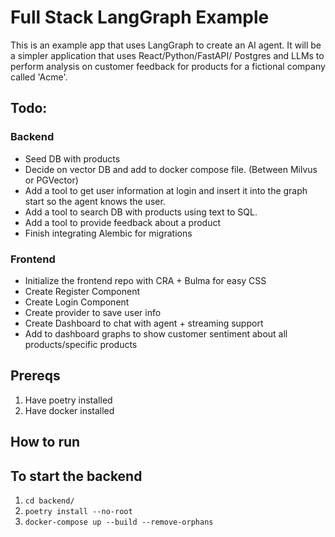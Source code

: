 # Full Stack LangGraph Example

This is an example app that uses LangGraph to create an AI agent. It will be a simpler application that uses React/Python/FastAPI/ Postgres and LLMs to perform analysis on customer feedback for products for a fictional company called 'Acme'.

## Todo:

### Backend

- Seed DB with products
- Decide on vector DB and add to docker compose file. (Between Milvus or PGVector)
- Add a tool to get user information at login and insert it into the graph start so the agent knows the user.
- Add a tool to search DB with products using text to SQL.
- Add a tool to provide feedback about a product
- Finish integrating Alembic for migrations

### Frontend

- Initialize the frontend repo with CRA + Bulma for easy CSS
- Create Register Component
- Create Login Component
- Create provider to save user info
- Create Dashboard to chat with agent + streaming support
- Add to dashboard graphs to show customer sentiment about all products/specific products

## Prereqs

1. Have poetry installed
1. Have docker installed

## How to run

## To start the backend

1. `cd backend/`
1. `poetry install --no-root`
1. `docker-compose up --build --remove-orphans`
